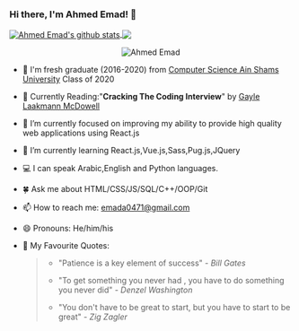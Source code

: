### Hi there, I'm Ahmed Emad! 👋

<a href="https://github.com/AEM2025"  target="_blank" rel="noopener noreferrer">
  <img align="center" src="https://github-readme-stats-git-masterrstaa-rickstaa.vercel.app/api?username=AEM2025&show_icons=true&theme=radical&count_private=true&line_height=33" alt="Ahmed Emad's github stats"/>
</a>

<a href="https://github.com/AEM2025"   target="_blank" rel="noopener noreferrer">
  <img align="center" src="https://github-readme-stats-git-masterrstaa-rickstaa.vercel.app/api/top-langs/?username=AEM2025&theme=dark&hide=TCL" />
</a>

<p align="center">
 
 <img src="https://komarev.com/ghpvc/?username=AEM2025&label=Profile%20views&color=0e75b6&style=flat" alt="Ahmed Emad" />
 
</p>

 
- 🧑 I'm fresh graduate (2016-2020) from <a href="https://www.asu.edu.eg/">Computer Science Ain Shams University</a> Class of 2020
- 📖 Currently Reading:"<b>Cracking The Coding Interview</b>" by <a href="https://www.quora.com/profile/Gayle-Laakmann-McDowell">Gayle Laakmann McDowell</a>
- 🔭 I’m currently focused on improving my ability to provide high quality web applications using React.js
- 🌱 I’m currently learning React.js,Vue.js,Sass,Pug.js,JQuery
- 💻 I can speak Arabic,English and Python languages.
- 🍀 Ask me about HTML/CSS/JS/SQL/C++/OOP/Git
- 📫 How to reach me: emada0471@gmail.com
- 😄 Pronouns: He/him/his
- 💬 My Favourite Quotes:
 
  <blockquote>
   <ul>
    <li> <p>"Patience is a key element of success" - <i>Bill Gates</i></p></li>
    <li><p>"To get something you never had , you have to do something you never did" - <i>Denzel Washington</i></p></li>
    <li><p>"You don't have to be great to start, but you have to start to be great" - <i>Zig Zagler</i></p></li>
  
   </ul>
  </blockquote>
 
